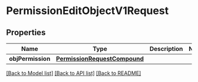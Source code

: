 # PermissionEditObjectV1Request

## Properties
Name | Type | Description | Notes
------------ | ------------- | ------------- | -------------
**objPermission** | [**PermissionRequestCompound**](PermissionRequestCompound.md) |  | 

[[Back to Model list]](../README.md#documentation-for-models) [[Back to API list]](../README.md#documentation-for-api-endpoints) [[Back to README]](../README.md)


